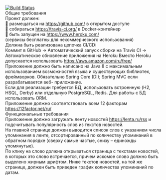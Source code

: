 [![Build Status](https://travis-ci.org/yonesko/technoserv.svg?branch=master)](https://travis-ci.org/yonesko/technoserv)  
Общие требования  
Проект должен:  
 размещаться на https://github.com/ в открытом доступе  
 собираться https://travis-ci.org/ в Docker-контейнер  
 быть запущен на https://www.heroku.com/  
(сервисы бесплатны для некоммерческого использования)  
Должна быть реализована цепочка CI/CD:  
Коммит в GitHub -&gt; Автоматический запуск сборки на Travis CI -&gt; Автоматическое обновление приложения на
Heroku
Вместо Heroku допускается использовать https://aws.amazon.com/ru/free/  
Приложение должно быть написано на Java 8 с максимальным использованием возможностей языка и
существующих библиотек, фреймворков. Обязательно Spring Core (DI); Spring MVC если разрабатывается веб-
приложение.  
Если для реализации требуется БД, использовать встроенную (H2, HSQL, Derby) или отдельную PostgreSQL,
Redis. Для работы с БД использовать ORM.  
Приложение должно соответствовать всем 12 факторам https://12factor.net/ru/  
Функциональные требования  
Приложение должно загружать ленту новостей https://lenta.ru/rss и подсчитывать популярность слов из
текстов новостей.  
На главной странице должен выводится список слов с указанием числа упоминания в ленте, отсортированный
по количеству упоминаний в обратном порядке (сверху самые частые, снизу – единожды упомянутые).  
По клику на слово должна открываться страница с текстами новостей, в которых это слово встречается,
причем искомое слово должно быть выделено жирным шрифтом.
Ниже текстов новостей, на той же странице, должен быть приведен график количества упоминаний по датам.
